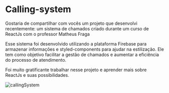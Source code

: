 # Calling-system
Gostaria de compartilhar com vocês um projeto que desenvolvi recentemente: um sistema de chamados criado durante um curso de ReactJs com o professor Matheus Fraga

Esse sistema foi desenvolvido utilizando a plataforma Firebase para armazenar informações e styled-components para ajudar na estilização. Ele tem como objetivo facilitar a gestão de chamados e aumentar a eficiência do processo de atendimento.

Foi muito gratificante trabalhar nesse projeto e aprender mais sobre ReactJs e suas possibilidades.

![callingSystem](https://github.com/ferrariflaviaa/calling-system/assets/88516203/1fa4f646-df09-4a95-8f64-a5ea74cb9303)
